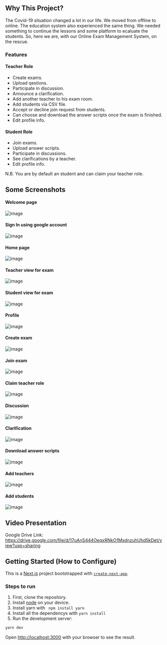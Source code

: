 ## Why This Project?
The Covid-19 situation changed a lot in our life. We moved from offline to online. The education system also experienced the same thing. We needed something to continue the lessons and some platform to ecaluate the students. So, here we are, with our Online Exam Management System, on the rescue.
### Features
#### Teacher Role
* Create exams.
* Upload qestions.
* Participate in discussion.
* Announce a clarification.
* Add another teacher to his exam room.
* Add students via CSV file.
* Accept or decline join request from students.
* Can choose and download the answer scripts once the exam is finished.
* Edit profile info.
#### Student Role
* Join exams.
* Upload answer scripts.
* Participate in discussions.
* See clarifications by a teacher.
* Edit profile info.

N.B. You are by default an student and can claim your teacher role.

## Some Screenshots
#### Welcome page
![image](https://user-images.githubusercontent.com/48941190/145945686-b28ea7a7-489a-4feb-92a5-ae7ce9fcd7e6.png)
#### Sign In using google account
![image](https://user-images.githubusercontent.com/48941190/145945757-8e385c6f-2aed-4751-a9aa-7985a433e316.png)
#### Home page
![image](https://user-images.githubusercontent.com/48941190/145945789-d76c4be4-6451-4a50-baf0-bb3435b821e7.png)
#### Teacher view for exam
![image](https://user-images.githubusercontent.com/48941190/145945889-3c8d6698-00d9-4c2b-952f-76a059fe06b3.png)
#### Student view for exam
![image](https://user-images.githubusercontent.com/48941190/145945977-b6f65356-5d80-4bc4-9af5-33bdcb57a322.png)
#### Profile
![image](https://user-images.githubusercontent.com/48941190/145946073-c7a61f8e-e8d2-492f-94d4-9de214a7b955.png)
#### Create exam
![image](https://user-images.githubusercontent.com/48941190/145946191-7e0fd042-dc01-4623-8487-87f784514351.png)
#### Join exam
![image](https://user-images.githubusercontent.com/48941190/145946241-af0beeda-4c68-495a-88aa-782988f10dc9.png)
#### Claim teacher role
![image](https://user-images.githubusercontent.com/48941190/145946320-ef4bdd90-2f93-4d6b-83f2-c6347001c206.png)
#### Discussion
![image](https://user-images.githubusercontent.com/48941190/145946382-d4c312ab-f388-4c00-aef9-79235eecd35b.png)
#### Clarification
![image](https://user-images.githubusercontent.com/48941190/145946421-119f2e13-75d3-4190-a8c0-8ba998649a53.png)
#### Download answer scripts
![image](https://user-images.githubusercontent.com/48941190/145946481-719333cb-dde4-4788-8533-6fad9ec0b991.png)
#### Add teachers
![image](https://user-images.githubusercontent.com/48941190/145946525-ac0ce9b1-27e1-469c-90d6-f26d923b22d5.png)
#### Add students
![image](https://user-images.githubusercontent.com/48941190/145946561-c79cab23-fff2-488c-a542-6e31572327d2.png)

## Video Presentation
Google Drive Link: https://drive.google.com/file/d/17uAnS444OeqxRNkO1MxdnzuhUhd5kDet/view?usp=sharing

## Getting Started (How to Configure)
This is a [Next.js](https://nextjs.org/) project bootstrapped with [`create-next-app`](https://github.com/vercel/next.js/tree/canary/packages/create-next-app).
### Steps to run 
1) First, clone the repository.
2) Install [node](https://nodejs.org/en/) on your device.
3) Install yarn with ``` npm install yarn```
4) Install all the dependencys with ```yarn install```
6) Run the development server:

```bash
yarn dev
```

Open [http://localhost:3000](http://localhost:3000) with your browser to see the result.
